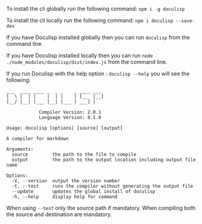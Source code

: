 <!--
(dl
    (section-meta
        (title Using the Command Line Interface)
    )
)
-->

<!-- (dl (# To Install Doculisp)) -->

To install the cli globally run the following command: `npm i -g doculisp`

To install the cli locally run the following command: `npm i doculisp --save-dev`

<!-- (dl (# Running the Doculisp compiler)) -->

If you have Doculisp installed globally then you can run `doculisp` from the command line.

If you have Doculisp installed locally then you can run `node ./node_modules/doculisp/dist/index.js` from the command line.

<!-- (dl (# Using the Doculisp compiler)) -->

If you run Doculisp with the help option : `doculisp --help` you will see the following:

```
___  ____ ____ _  _ _    _ ____ ___
|  \ |  | |    |  | |    | [__  |__]
|__/ |__| |___ |__| |___ | ___] |

            Compiler Version: 2.0.1
            Language Version: 0.1.0

Usage: doculisp [options] [source] [output]

A compiler for markdown

Arguments:
  source         the path to the file to compile
  output         the path to the output location including output file name

Options:
  -V, --version  output the version number
  -t, --test     runs the compiler without generating the output file
  --update       updates the global install of doculisp
  -h, --help     display help for command
```

When using `--test` only the source path if mandatory.
When compiling both the source and destination are mandatory.